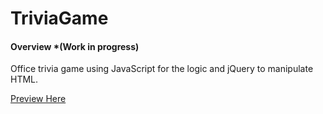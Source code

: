 # TriviaGame

#### Overview *(Work in progress)

Office trivia game using JavaScript for the logic and jQuery to manipulate HTML.

 [Preview Here](https://eunhyegina.github.io/TriviaGame/)
